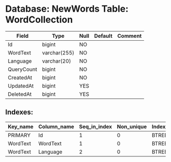 # Database: NewWords Table: WordCollection

 Field      | Type         | Null | Default | Comment
------------|--------------|------|---------|---------
 Id         | bigint       | NO   |         |
 WordText   | varchar(255) | NO   |         |
 Language   | varchar(20)  | NO   |         |
 QueryCount | bigint       | NO   |         |
 CreatedAt  | bigint       | NO   |         |
 UpdatedAt  | bigint       | YES  |         |
 DeletedAt  | bigint       | YES  |         |

## Indexes: 

 Key_name | Column_name | Seq_in_index | Non_unique | Index_type | Visible
----------|-------------|--------------|------------|------------|---------
 PRIMARY  | Id          |            1 |          0 | BTREE      | YES
 WordText | WordText    |            1 |          0 | BTREE      | YES
 WordText | Language    |            2 |          0 | BTREE      | YES
